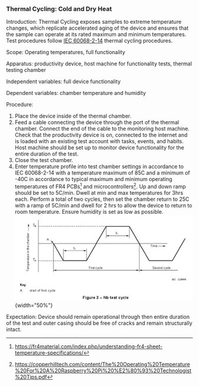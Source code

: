 ### Thermal Cycling: Cold and Dry Heat
Introduction: Thermal Cycling exposes samples to extreme temperature changes, which replicate accelerated aging of the device and ensures that the sample can operate at its rated maximum and minimum temperatures. Test procedures follow [IEC 60068-2-14](https://www.sz-sts.com/static/upload/file/20230317/1679038143929808.pdf) thermal cycling procedures.

Scope: Operating temperatures, full functionality

Apparatus: productivity device, host machine for functionality tests, thermal testing chamber

Independent variables: full device functionality

Dependent variables: chamber temperature and humidity

Procedure:

1. Place the device inside of the thermal chamber.
2. Feed a cable connecting the device through the port of the thermal chamber. Connect the end of the cable to the monitoring host machine. Check that the productivity device is on, connected to the internet and is loaded with an existing test account with tasks, events, and habits. Host machine should be set up to monitor device functionality for the entire duration of the test.
3. Close the test chamber.
4. Enter temperature profile into test chamber settings in accordance to IEC 60068-2-14 with a temperature maximum of 85C and a minimum of -40C in accordance to typical maximum and minimum operating temperatures of FR4 PCBs[^1] and microcontrollers[^2]. Up and down ramp should be set to 5C/min. Dwell at min and max temperatures for 3hrs each. Perform a total of two cycles, then set the chamber return to 25C with a ramp of 5C/min and dwell for 2 hrs to allow the device to return to room temperature. Ensure humidity is set as low as possible. 
    ![IEC 60068-2-14 Thermal Cycling](images/thermal.png){width="50%"}

Expectation: Device should remain operational through then entire duration of the test and outer casing should be free of cracks and remain structurally intact.

[^1]: https://fr4material.com/index.php/understanding-fr4-sheet-temperature-specifications/
[^2]: https://copperhilltech.com/content/The%20Operating%20Temperature%20For%20A%20Raspberry%20Pi%20%E2%80%93%20Technologist%20Tips.pdf
